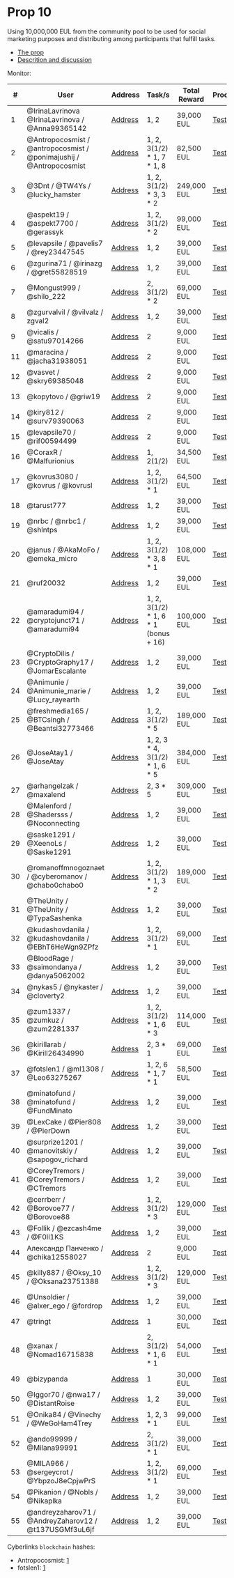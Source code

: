 # Prop 10

Using 10,000,000 EUL from the community pool to be used for social marketing purposes and distributing among participants that fulfill tasks.

- [The prop](https://cyber.page/governance/10)
- [Descrition and discussion](https://ai.cybercongress.ai/t/distribution-plan-for-10-mil-eul-from-prop-10/110)

Monitor:

| # | User | Address | Task/s | Total Reward | Proof |
|---|------|---------|-------|---------------|--------|
| 1 | @IrinaLavrinova @IrinaLavrinova / @Anna99365142 | [Address](https://cyber.page/network/euler/contract/cyber1m9x4gg6frezyeqldxdz4dvegxpcytxna9shdep) | 1, 2 | 39,000 EUL | [Test]() | 
| 2 | @Antropocosmist / @antropocosmist / @ponimajushij / @Antropocosmist| [Address](https://cyber.page/network/euler/contract/cyber1hyjhy0tp6geral2g9vj9nyteglf8t5q4ws6mx0) | 1, 2, 3(1/2) * 1, 7 * 1, 8 | 82,500 EUL | [Test]() | 
| 3 | @3Dnt / @TW4Ys / @lucky_hamster  | [Address](https://cyber.page/network/euler/contract/cyber1rc2647d9nftgwwh9n5vaw26lnjdrewc4fygps4) | 1, 2, 3(1/2) * 3, 3 * 2 | 249,000 EUL | [Test]() | 
| 4 | @aspekt19 / @aspekt7700 / @gerassyk | [Address](https://cyber.page/network/euler/contract/cyber1yvlp9gzqaufwz02swp5wqsqhlmfcrcl8ljen4x) | 1, 2, 3(1/2) * 2 | 99,000 EUL | [Test]() | 
| 5 | @levapsile / @pavelis7 / @rey23447545 | [Address](https://cyber.page/network/euler/contract/cyber1y7ku6vf9vq53pv4y6lw2zjn4d5ul3javlae4ql) | 1, 2 | 39,000 EUL | [Test]() |
| 6 | @zgurina71 / @irinazg / @gret55828519  | [Address](https://cyber.page/network/euler/contract/cyber17tksas9e4nkp25vgwcsd7z6y83pa6u7sf4hlwl) | 1, 2 | 39,000 EUL | [Test]() | 
| 7 | @Mongust999 / @shilo_222 | [Address](https://cyber.page/network/euler/contract/cyber123wttw3lu62m7lcg23rkwr88cvv8apjmgw0fj5) | 2, 3(1/2) * 2 | 69,000 EUL | [Test]() | 
| 8 | @zgurvalvil / @vilvalz / zgval2 | [Address](https://cyber.page/network/euler/contract/cyber167hs9ma63wd02xym0vjw80uqlekt0cs539rtd3) | 1, 2 | 39,000 EUL | [Test]() |
| 9 | @vicalis / @satu97014266 | [Address](https://cyber.page/network/euler/contract/cyber13855g4d5pfhtnqemgp700qs36qpjdnazt443vf) | 2 | 9,000 EUL | [Test]() | 
| 11 | @maracina / @jacha31938051 | [Address](https://cyber.page/network/euler/contract/cyber1m3yh7j0jefp9dl26cz8fqexfg8tds39lna899n) | 2 | 9,000 EUL | [Test]() | 
| 12 | @vasvet / @skry69385048 | [Address](https://cyber.page/network/euler/contract/cyber1ueywgan39tj27pdysq0d54cqvcwyggf6a52tcr) | 2 | 9,000 EUL | [Test]() |
| 13 | @kopytovo / @griw19 | [Address](https://cyber.page/network/euler/contract/cyber1pkxtd9xwmqwg08kjgz9xqyee3aw7j8upflkxq8) | 2 | 9,000 EUL | [Test]() | 
| 14 | @kiry812 / @surv79390063 | [Address](https://cyber.page/network/euler/contract/cyber197h938dvw52kzf2l7gke2u5tcz3grvlezpwmce) | 2 | 9,000 EUL | [Test]() | 
| 15 | @levapsile70 / @rif00594499 | [Address](https://cyber.page/network/euler/contract/cyber12arnsa069zhad0e40mlgy034n7aq77e2h77hww) | 2 | 9,000 EUL | [Test]() |
| 16 | @CoraxR / @Malfurionius | [Address](https://cyber.page/network/euler/contract/cyber1f6tmyjffs0p7f6xeh25esjhawxu2kll9khuxzr) | 1, 2(1/2) | 34,500 EUL | [Test]() | 
| 17 | @kovrus3080 / @kovrus / @kovrusl | [Address](https://cyber.page/network/euler/contract/cyber10r2sn7sasanc0tuw5wzupxvlpht5uv26602cdh) | 1, 2, 3(1/2) * 1 | 64,500 EUL | [Test]() | 
| 18 | @tarust777 | [Address](https://cyber.page/network/euler/contract/cyber1hjjsjgv7sx88mxfq9y44ql24xs76jj3w6ukj76) | 1, 2 | 39,000 EUL | [Test]() | 
| 19 | @nrbc / @nrbc1 / @shlntps | [Address](https://cyber.page/network/euler/contract/cyber189tpr8vg4qvwn7fgs6szkqr25yrammvvm64547) | 1, 2 | 39,000 EUL | [Test]() | 
| 20 | @janus / @AkaMoFo / @emeka_micro | [Address](https://cyber.page/network/euler/contract/cyber1h9k38zr5a532jzl0hsker9qz785m822zlca7fg) | 1, 2, 3(1/2) * 3, 8 * 1 | 108,000 EUL | [Test]() | 
| 21 | @ruf20032 | [Address](https://cyber.page/network/euler/contract/cyber17vw0qcu9j8t6jhh83sjrzj07nwg9nndfuea7lj) | 1, 2 | 39,000 EUL | [Test]() | 
| 22 | @amaradumi94 / @cryptojunct71 / @amaradumi94 | [Address](https://cyber.page/network/euler/contract/cyber1zy3nxgwtw9hr99tzfaxasgwklm9ev843d2074z) | 1, 2, 3(1/2) * 1, 6 * 1 (bonus + 16) | 100,000 EUL | [Test]() | 
| 23 | @CryptoDilis / @CryptoGraphy17 / @JomarEscalante | [Address](https://cyber.page/network/euler/contract/cyber15a8z9l8ufw8v8zdddfhesnmfzwwhua7azmgj3z) | 1, 2 | 39,000 EUL | [Test]() | 
| 24 | @Animunie / @Animunie_marie / @Lucy_rayearth | [Address](https://cyber.page/network/euler/contract/cyber1808q4nv5qafkk8ec9h56wwth6sl5a5ydtpvhw8) | 1, 2 | 39,000 EUL | [Test]() | 
| 25 | @freshmedia165 / @BTCsingh / @Beantsi32773466 | [Address](https://cyber.page/network/euler/contract/cyber1j5wpswepyxva5vupvg05pq6jzqh7ttdvae9vkv) | 1, 2, 3(1/2) * 5 | 189,000 EUL | [Test]() | 
| 26 | @JoseAtay1 / @JoseAtay  | [Address](https://cyber.page/network/euler/contract/cyber12c8kh7aaz2gg0l4nkd73t58nhurdarensvwstq) | 1, 2, 3 * 4, 3(1/2) * 1, 6 * 5 | 384,000 EUL | [Test]() | 
| 27 | @arhangelzak / @maxalend | [Address](https://cyber.page/network/euler/contract/cyber1zejjt25xw9gwvhave95ykkvgqjtk7j56dpkre2) | 2, 3 * 5 | 309,000 EUL | [Test]() | 
| 28 | @Malenford / @Shadersss / @Noconnecting | [Address](https://cyber.page/network/euler/contract/cyber1mzn966mlprxgkvayrqu209069px0qwz7v6q9jc) | 1, 2 | 39,000 EUL | [Test]() | 
| 29 | @saske1291 / @XeenoLs / @Saske1291 | [Address](https://cyber.page/network/euler/contract/cyber17kwvcuvar02ldacltr48373rm74z8lfkuc55m0) | 1, 2 | 39,000 EUL | [Test]() | 
| 30 | @romanoffmnogoznaet / @cyberomanov / @chabo0chabo0 | [Address](https://cyber.page/network/euler/contract/cyber1ssu4wqtzvvmwcukcv7l8zxny647mdx03ahc0f0) | 1, 2, 3(1/2) * 1, 3 * 2 | 189,000 EUL | [Test]() | 
| 31 | @TheUnity / @TheUnity / @TypaSashenka | [Address](https://cyber.page/network/euler/contract/cyber1xvsukg4tltfzduw0lsvgqyrhe6rzrlp46jvgjh) | 1, 2 | 39,000 EUL | [Test]() | 
| 32 | @kudashovdanila / @kudashovdanila / @EBhT6HeWgn9ZPfz | [Address](https://cyber.page/network/euler/contract/cyber1z33aen2znsmgy7wwzavwh2q0u7cu4e9xnwh2fc) | 1, 2, 3(1/2) * 1 | 69,000 EUL | [Test]() | 
| 33 | @BloodRage / @saimondanya / @danya5062002 | [Address](https://cyber.page/network/euler/contract/cyber104rtaftr9xmx6dcakempk590tfxx4ytdfctfjr) | 1, 2 | 39,000 EUL | [Test]() | 
| 34 | @nykas5 / @nykaster / @cloverty2 | [Address](https://cyber.page/network/euler/contract/cyber1undz2328av9agfhaguqs8zxzejv5zqccpsskv3) | 1, 2 | 39,000 EUL | [Test]() | 
| 35 | @zum1337 / @zumkuz / @zum2281337 | [Address](https://cyber.page/network/euler/contract/cyber1svwchckmrrkfl7py7l2fz3esla7lwmalm4xl5h) | 1, 2, 3(1/2) * 1, 6 * 3 | 114,000 EUL | [Test]() | 
| 36 | @kirillarab / @Kirill26434990 | [Address](https://cyber.page/network/euler/contract/cyber1rzr7gnkm3kdqmzqya7ky98m8tnnmtet5r42xmj) | 2, 3 * 1 | 69,000 EUL | [Test]() | 
| 37 | @fotslen1 / @ml1308 / @Leo63275267 | [Address](https://cyber.page/network/euler/contract/cyber1e8dsx8yx9mjn8v8egz2n5vafkymqw98wqd3p5y) | 1, 2, 6 * 1, 7 * 1 | 58,500 EUL | [Test]() | 
| 38 | @minatofund / @minatofund / @FundMinato | [Address](https://cyber.page/network/euler/contract/cyber16gxdwa79rsvkjaawpcpswthgahm56p4m9y5jwc) | 1, 2 | 39,000 EUL | [Test]() | 
| 39 | @LexCake / @Pier808 / @PierDown | [Address](https://cyber.page/network/euler/contract/cyber1jsdfjw0pjjj5thg7z2tpm30njusrlsag09t95d) | 1, 2 | 39,000 EUL | [Test]() | 
| 40 | @surprize1201 / @manovitskiy / @sapogov_richard| [Address](https://cyber.page/network/euler/contract/cyber14thj9udwenk5q8c5ey2urude2j54xud2ejfckv) | 1, 2 | 39,000 EUL | [Test]() | 
| 41 | @CoreyTremors / @CoreyTremors / @CTremors | [Address](https://cyber.page/network/euler/contract/cyber13nef2p2g48kmj83m7f0ey76q6p9cdyrntf4wul) | 1, 2 | 39,000 EUL | [Test]() | 
| 42 | @cerrberr / @Borovoe77 / @Borovoe88 | [Address](https://cyber.page/network/euler/contract/cyberAE365C9D604877117A0BC2636155F985C2305374) | 1, 2, 3(1/2) * 3 | 129,000 EUL | [Test]() | 
| 43 | @Follik / @ezcash4me / @F0ll1KS | [Address](https://cyber.page/network/euler/contract/cyber1evnwfeuqsgkjwe5qwe5acyy6m4w5ch03lf2928) | 1, 2 | 39,000 EUL | [Test]() | 
| 44 | Александр Панченко / @chika12558027 | [Address](https://cyber.page/network/euler/contract/cyber1jgvy2vr96auye3er6n3tkhlu9hnxs6h3ef5cku) | 2 | 9,000 EUL | [Test]() | 
| 45 | @killy887 / @Oksy_10 / @Oksana23751388 | [Address](https://cyber.page/network/euler/contract/cyber8DAA3CCBC654A4F9EEA2C2C991EE8C1324139529) | 1, 2, 3(1/2) * 3 | 129,000 EUL | [Test]() | 
| 46 | @Unsoldier / @alxer_ego / @fordrop | [Address](https://cyber.page/network/euler/contract/cyber1kfz37afuxfyajrzk7xv6937xc0jsq4zdtq296l) | 1, 2 | 39,000 EUL | [Test]() | 
| 47 | @tringt | [Address](https://cyber.page/network/euler/contract/cyber105c5jk0xwzlk4pexgaeqkxq0xadtqchc38gzm8) | 1 | 30,000 EUL | [Test]() | 
| 48 | @xanax / @Nomad16715838 | [Address](https://cyber.page/network/euler/contract/cyber1vesdfkzd36m08clhvkpusq4gv0dnqm288revwe) | 2, 3(1/2) * 1, 6 * 1 | 54,000 EUL | [Test]() | 
| 49 | @bizypanda | [Address](https://cyber.page/network/euler/contract/cyber1vesdfkzd36m08clhvkpusq4gv0dnqm288revwe) | 1 | 30,000 EUL | [Test]() | 
| 50 | @Iggor70 / @nwa17 / @DistantRoise | [Address](https://cyber.page/network/euler/contract/cyber1cjeg60652ueyu5222l3atmm8vrhlq4tfcgqtet) | 1, 2 | 39,000 EUL | [Test]() | 
| 51 | @Onika84 / @Vinechy / @WeGoHam4Trey | [Address](https://cyber.page/network/euler/contract/cyber1d66wegxpllcsnrzv9saqugpk2dausa837cvm2l) | 1, 2, 3 * 1 | 99,000 EUL | [Test]() | 
| 52 | @ando99999 / @Milana99991 | [Address](https://cyber.page/network/euler/contract/cyber1vmfs06hv80gc8jcpzu93ld4494azendxd9vva4) | 2, 3(1/2) * 1 | 39,000 EUL | [Test]() | 
| 53 | @MILA966 / @sergeycrot / @YbpzoJ8eCpjwPrS | [Address](https://cyber.page/network/euler/contract/cyber1fm842pq6zxaqs86fm30xv459gx7hm7f0c30fml) | 1, 2, 3(1/2) * 1 | 69,000 EUL | [Test]() | 
| 54 | @Pikanion / @Nobls / @Nikaplka | [Address](https://cyber.page/network/euler/contract/cyber1t5r4uhu0tscqw380t6hqmvrgyhlrj3u445rqzv) | 1, 2 | 39,000 EUL | [Test]() | 
| 55 | @andreyzaharov71 / @AndreyZaharov12 / @t137USGMf3uL6jf | [Address](https://cyber.page/network/euler/contract/cyber1p4uyyk8sc2arl4n9egw3xrn9g7rpkzle83xgg9) | 1, 2 | 39,000 EUL | [Test]() | 

Cyberlinks `blockchain` hashes:
- Antropocosmist: [1](https://cyber.page/network/euler/tx/1F97CB2F6D043B30A100A678F0A886C7435F9F3257168515F4B0A624D73A13DB)
- fotslen1: [1](https://cyber.page/network/euler/tx/89103564B1288DEDD53A54EDC822240F94D39767732F11C5B33C8AC3AE01B8BD)


